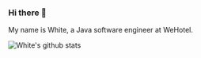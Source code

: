 ### Hi there 👋

My name is White, a Java software engineer at WeHotel.

![White's github stats](https://github-readme-stats.vercel.app/api?username=WhiteDG&show_icons=true&theme=graywhite)

